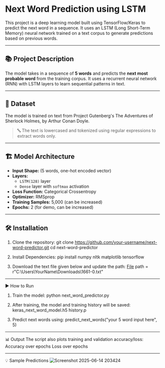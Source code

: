 # Next Word Prediction using LSTM

This project is a deep learning model built using TensorFlow/Keras to predict the next word in a sequence. It uses an LSTM (Long Short-Term Memory) neural network trained on a text corpus to generate predictions based on previous words.

---

## 📚 Project Description

The model takes in a sequence of **5 words** and predicts the **next most probable word** from the training corpus. It uses a recurrent neural network (RNN) with LSTM layers to learn sequential patterns in text.

---

## 📁 Dataset

The model is trained on text from Project Gutenberg's The Adventures of Sherlock Holmes, by Arthur Conan Doyle.

> 🔤 The text is lowercased and tokenized using regular expressions to extract words only.

---

## 🏗️ Model Architecture

- **Input Shape:** (5 words, one-hot encoded vector)
- **Layers:**
  - `LSTM(128)` layer
  - `Dense` layer with `softmax` activation
- **Loss Function:** Categorical Crossentropy
- **Optimizer:** RMSprop
- **Training Samples:** 5,000 (can be increased)
- **Epochs:** 2 (for demo, can be increased)

---

## 🛠️ Installation

1. Clone the repository:
   git clone https://github.com/your-username/next-word-predictor.git
   cd next-word-predictor

2. Install Dependencies:
   pip install numpy nltk matplotlib tensorflow

3. Download the text file given below and update the path:
   [File](https://drive.google.com/file/d/1GeUzNVqiixXHnTl8oNiQ2W3CynX_lsu2/view?usp=sharing)
   path = r"C:\Users\YourName\Downloads\1661-0.txt"

---

▶️ How to Run
1. Train the model:
   python next_word_predictor.py

   
2. After training, the model and training history will be saved:
   keras_next_word_model.h5
   history.p

3. Predict next words using:
   predict_next_words("your 5 word input here", 5)

---

📊 Output
The script also plots training and validation accuracy/loss:
   Accuracy over epochs
   Loss over epochs

---

💡 Sample Predictions
  ![Screenshot 2025-06-14 203424](https://github.com/user-attachments/assets/b4dab4f7-b456-4eee-ac2a-d98df688b278)




